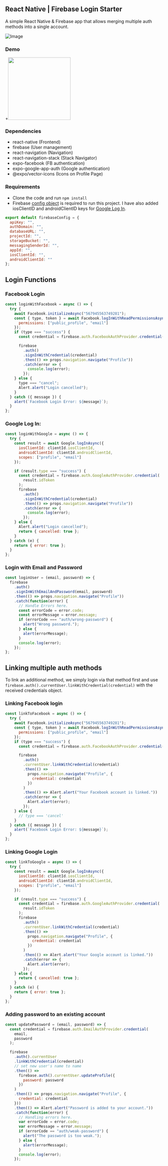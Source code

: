## React Native | Firebase Login Starter

A simple React Native & Firebase app that allows merging multiple auth methods into a single account.

![Image](https://i.imgur.com/uhVfFTf.png)

### Demo

+<img src="/assets/appVideo.gif?raw=true" width="200px">

### Dependencies

- react-native (Frontend)
- firebase (User management)
- react-navigation (Navigation)
- react-navigation-stack (Stack Navigator)
- expo-facebook (FB authentication)
- expo-google-app-auth (Google authentication)
- @expo/vector-icons (Icons on Profile Page)

### Requirements

- Clone the code and run `npm install`
- Firebase [config object](https://firebase.google.com/docs/web/setup#config-object) is required to run this project. I have also added iosClientID and androidClientID keys for [Google Log In](https://docs.expo.io/versions/latest/sdk/google/).

```javascript
export default firebaseConfig = {
  apiKey: "",
  authDomain: "",
  databaseURL: "",
  projectId: "",
  storageBucket: "",
  messagingSenderId: "",
  appId: "",
  iosClientId: "",
  androidClientId: ""
};
```

## Login Functions

### Facebook Login

```javascript
const loginWithFacebook = async () => {
  try {
    await Facebook.initializeAsync("567945563749281");
    const { type, token } = await Facebook.logInWithReadPermissionsAsync({
      permissions: ["public_profile", "email"]
    });
    if (type === "success") {
      const credential = firebase.auth.FacebookAuthProvider.credential(token);

      firebase
        .auth()
        .signInWithCredential(credential)
        .then(() => props.navigation.navigate("Profile"))
        .catch(error => {
          console.log(error);
        });
    } else {
      type === "cancel";
      Alert.alert("Login cancelled");
    }
  } catch ({ message }) {
    alert(`Facebook Login Error: ${message}`);
  }
};
```

### Google Log In:

```javascript
const loginWithGoogle = async () => {
  try {
    const result = await Google.logInAsync({
      iosClientId: clientId.iosClientId,
      androidClientId: clientId.androidClientId,
      scopes: ["profile", "email"]
    });

    if (result.type === "success") {
      const credential = firebase.auth.GoogleAuthProvider.credential(
        result.idToken
      );
      firebase
        .auth()
        .signInWithCredential(credential)
        .then(() => props.navigation.navigate("Profile"))
        .catch(error => {
          console.log(error);
        });
    } else {
      Alert.alert("Login cancelled");
      return { cancelled: true };
    }
  } catch (e) {
    return { error: true };
  }
};
```

### Login with Email and Password

```javascript
const loginUser = (email, password) => {
  firebase
    .auth()
    .signInWithEmailAndPassword(email, password)
    .then(() => props.navigation.navigate("Profile"))
    .catch(function(error) {
      // Handle Errors here.
      const errorCode = error.code;
      const errorMessage = error.message;
      if (errorCode === "auth/wrong-password") {
        alert("Wrong password.");
      } else {
        alert(errorMessage);
      }
      console.log(error);
    });
};
```

## Linking multiple auth methods

To link an additional method, we simply login via that method first and use `firebase.auth().currentUser.linkWithCredential(credential)` with the received credentials object.

### Linking Facebook login

```javascript
const linkToFacebook = async () => {
  try {
    await Facebook.initializeAsync("567945563749281");
    const { type, token } = await Facebook.logInWithReadPermissionsAsync({
      permissions: ["public_profile", "email"]
    });
    if (type === "success") {
      const credential = firebase.auth.FacebookAuthProvider.credential(token);

      firebase
        .auth()
        .currentUser.linkWithCredential(credential)
        .then(() =>
          props.navigation.navigate("Profile", {
            credential: credential
          })
        )
        .then(() => Alert.alert("Your Facebook account is linked."))
        .catch(error => {
          Alert.alert(error);
        });
    } else {
      // type === 'cancel'
    }
  } catch ({ message }) {
    alert(`Facebook Login Error: ${message}`);
  }
};
```

### Linking Google Login

```javascript
const linkToGoogle = async () => {
  try {
    const result = await Google.logInAsync({
      iosClientId: clientId.iosClientId,
      androidClientId: clientId.androidClientId,
      scopes: ["profile", "email"]
    });

    if (result.type === "success") {
      const credential = firebase.auth.GoogleAuthProvider.credential(
        result.idToken
      );
      firebase
        .auth()
        .currentUser.linkWithCredential(credential)
        .then(() =>
          props.navigation.navigate("Profile", {
            credential: credential
          })
        )
        .then(() => Alert.alert("Your Google account is linked."))
        .catch(error => {
          Alert.alert(error);
        });
    } else {
      return { cancelled: true };
    }
  } catch (e) {
    return { error: true };
  }
};
```

### Adding password to an existing account

```javascript
const updatePassword = (email, password) => {
  const credential = firebase.auth.EmailAuthProvider.credential(
    email,
    password
  );

  firebase
    .auth().currentUser
    .linkWithCredential(credential)
    // set new user's name to name
    .then(() =>
      firebase.auth().currentUser.updateProfile({
        password: password
      })
    )
    .then(() => props.navigation.navigate("Profile", {
      credential: credential
    }))
    .then(() => Alert.alert("Password is added to your account."))
    .catch(function(error) {
      // Handling errors here.
      var errorCode = error.code;
      var errorMessage = error.message;
      if (errorCode == "auth/weak-password") {
        alert("The password is too weak.");
      } else {
        alert(errorMessage);
      }
      console.log(error);
    });
```
